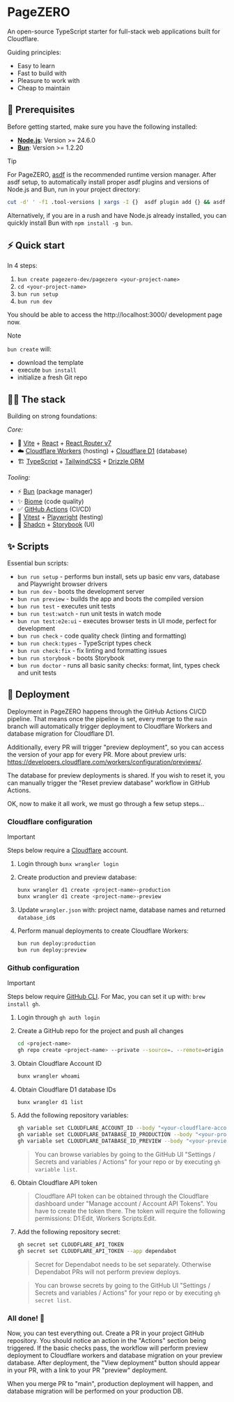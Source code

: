 # PageZERO

An open-source TypeScript starter for full-stack web applications built for Cloudflare.

Guiding principles:

- Easy to learn
- Fast to build with
- Pleasure to work with
- Cheap to maintain

## 🔧 Prerequisites

Before getting started, make sure you have the following installed:

- [**Node.js**](https://nodejs.org/): Version >= 24.6.0
- [**Bun**](https://bun.com/): Version >= 1.2.20

> [!TIP]
> For PageZERO, [asdf](https://asdf-vm.com/) is the recommended runtime version manager.
> After asdf setup, to automatically install proper asdf plugins and versions of Node.js and Bun, run in your project directory:
> ```sh
> cut -d' ' -f1 .tool-versions | xargs -I {}  asdf plugin add {} && asdf install
> ``` 
> Alternatively, if you are in a rush and have Node.js already installed, you can quickly install Bun with `npm install -g bun`.


## ⚡️ Quick start

In 4 steps:

1. `bun create pagezero-dev/pagezero <your-project-name>`
1. `cd <your-project-name>`
1. `bun run setup`
1. `bun run dev`

You should be able to access the http://localhost:3000/ development page now.

> [!NOTE]
> `bun create` will:
> - download the template
> - execute `bun install`
> - initialize a fresh Git repo

## 🧑‍💻 The stack

Building on strong foundations:

_Core:_

- 🚀 [Vite](https://vite.dev/) + [React](https://react.dev/) + [React Router v7](https://reactrouter.com/)
- ☁️ [Cloudflare Workers](https://workers.cloudflare.com/) (hosting) + [Cloudflare D1](https://www.cloudflare.com/en-au/developer-platform/products/d1/) (database)
- 🏗️ [TypeScript](https://www.typescriptlang.org/) + [TailwindCSS](https://tailwindcss.com/) + [Drizzle ORM](https://orm.drizzle.team/)

_Tooling:_

- ⚡ [Bun](https://bun.com/) (package manager)
- ✨ [Biome](https://biomejs.dev/) (code quality)
- ✅ [GitHub Actions](https://github.com/features/actions) (CI/CD)
- 🧪 [Vitest](https://vitest.dev/) + [Playwright](https://playwright.dev/) (testing)
- 📖 [Shadcn](https://ui.shadcn.com/) + [Storybook](https://storybook.js.org/) (UI)

## ✨ Scripts

Essential bun scripts:

- `bun run setup` - performs bun install, sets up basic env vars, database and Playwright browser drivers
- `bun run dev` - boots the development server
- `bun run preview` - builds the app and boots the compiled version
- `bun run test` - executes unit tests
- `bun run test:watch` - run unit tests in watch mode
- `bun run test:e2e:ui` - executes browser tests in UI mode, perfect for development
- `bun run check` - code quality check (linting and formatting)
- `bun run check:types` - TypeScript types check
- `bun run check:fix` - fix linting and formatting issues
- `bun run storybook` - boots Storybook
- `bun run doctor` - runs all basic sanity checks: format, lint, types check and unit tests

## 🚀 Deployment

Deployment in PageZERO happens through the GitHub Actions CI/CD pipeline. That means once the pipeline is set,
every merge to the `main` branch will automatically trigger deployment to Cloudflare Workers and database
migration for Cloudflare D1.

Additionally, every PR will trigger "preview deployment", so you can access the version of your app for every PR. More about preview urls: https://developers.cloudflare.com/workers/configuration/previews/.

The database for preview deployments is shared. If you wish to reset it, you can manually trigger the "Reset preview database" workflow in GitHub Actions.

OK, now to make it all work, we must go through a few setup steps...

### Cloudflare configuration

> [!IMPORTANT]
> Steps below require a [Cloudflare](https://www.cloudflare.com/) account.

1. Login through `bunx wrangler login`

1. Create production and preview database:
   ```sh
   bunx wrangler d1 create <project-name>-production
   bunx wrangler d1 create <project-name>-preview
   ```

1. Update `wrangler.json` with: project name, database names and returned `database_id`s

1. Perform manual deployments to create Cloudflare Workers:
   ```sh
   bun run deploy:production
   bun run deploy:preview
   ```

### Github configuration

> [!IMPORTANT]
> Steps below require [GitHub CLI](https://cli.github.com/).
> For Mac, you can set it up with: `brew install gh`.

1.  Login through `gh auth login`

1.  Create a GitHub repo for the project and push all changes

    ```sh
    cd <project-name>
    gh repo create <project-name> --private --source=. --remote=origin --push
    ```

1.  Obtain Cloudflare Account ID

    ```sh
    bunx wrangler whoami
    ```

1.  Obtain Cloudflare D1 database IDs

    ```sh
    bunx wrangler d1 list
    ```

1.  Add the following repository variables:

    ```sh
    gh variable set CLOUDFLARE_ACCOUNT_ID --body "<your-cloudflare-account-id>"
    gh variable set CLOUDFLARE_DATABASE_ID_PRODUCTION --body "<your-production-database-id>"
    gh variable set CLOUDFLARE_DATABASE_ID_PREVIEW --body "<your-preview-database-id>"
    ```

    > You can browse variables by going to the GitHub UI "Settings / Secrets and variables / Actions" for your repo
    > or by executing `gh variable list`.

1.  Obtain Cloudflare API token

    > Cloudflare API token can be obtained through the Cloudflare dashboard under "Manage account / Account API Tokens". You have to create the token there. The token will require the following permissions: D1:Edit, Workers Scripts:Edit.

1.  Add the following repository secret:

    ```sh
    gh secret set CLOUDFLARE_API_TOKEN
    gh secret set CLOUDFLARE_API_TOKEN --app dependabot
    ```

    > Secret for Dependabot needs to be set separately. Otherwise Dependabot PRs will not perform preview deploys.

    > You can browse secrets by going to the GitHub UI "Settings / Secrets and variables / Actions" for your repo
    > or by executing `gh secret list`.

### All done! 🎉

Now, you can test everything out. Create a PR in your project GitHub repository. You should notice an action in the "Actions" section being triggered. If the basic checks pass, the workflow will perform preview deployment to Cloudflare workers and database migration on your preview database. After deployment, the "View deployment" button should appear in your PR, with a link to your PR "preview" deployment.

When you merge PR to "main", production deployment will happen, and database migration will be performed on your production DB.
